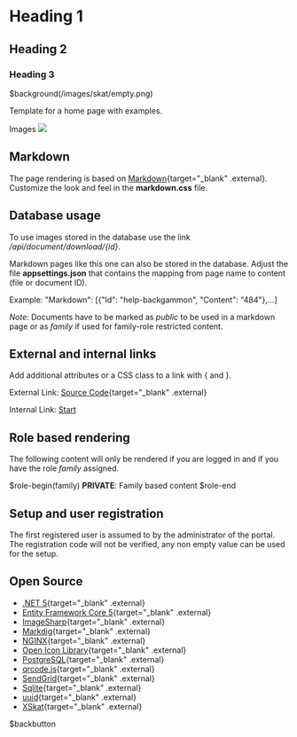 # Heading 1
## Heading 2
### Heading 3

$background(/images/skat/empty.png)

Template for a home page with examples.

Images
![](/images/backgammon/roll.png)

## Markdown

The page rendering is based on [Markdown](https://de.wikipedia.org/wiki/Markdown){target="_blank" .external}.
Customize the look and feel in the **markdown.css** file.

## Database usage

To use images stored in the database use the link */api/document/download/\{id\}*.

Markdown pages like this one can also be stored in the database.
Adjust the file **appsettings.json** that contains the mapping from page name to content (file or document ID).

Example:
"Markdown": \[\{"Id": "help-backgammon", "Content": "484"\},...\]

*Note*: Documents have to be marked as *public* to be used in a markdown page or as *family* if used for family-role restricted content.
## External and internal links

Add additional attributes or a CSS class to a link with \{ and \}.

External Link: [Source Code](https://github.com/nylssoft){target="_blank" .external}

Internal Link: [Start](/markdown?page=welcome)

## Role based rendering

The following content will only be rendered if you are logged in and if you have the role *family* assigned.

$role-begin(family)
**PRIVATE**: Family based content
$role-end

## Setup and user registration

The first registered user is assumed to by the administrator of the portal.
The registration code will not be verified, any non empty value can be used for the setup.

## Open Source

- [.NET 5](https://docs.microsoft.com/en-us/dotnet/core/dotnet-five){target="_blank" .external}
- [Entity Framework Core 5](https://docs.microsoft.com/de-de/ef/core/what-is-new/ef-core-5.0/whatsnew){target="_blank" .external}
- [ImageSharp](https://github.com/SixLabors/ImageSharp){target="_blank" .external}
- [Markdig](https://github.com/xoofx/markdig){target="_blank" .external}
- [NGINX](https://www.nginx.com){target="_blank" .external}
- [Open Icon Library](https://sourceforge.net/projects/openiconlibrary){target="_blank" .external}
- [PostgreSQL](https://www.nuget.org/packages/Npgsql){target="_blank" .external}
- [qrcode.js](https://github.com/davidshimjs/qrcodejs){target="_blank" .external}
- [SendGrid](https://github.com/sendgrid/sendgrid-csharp){target="_blank" .external}
- [Sqlite](https://www.nuget.org/packages/Microsoft.EntityFrameworkCore.Sqlite){target="_blank" .external}
- [uuid](https://github.com/uuidjs/uuid){target="_blank" .external}
- [XSkat](http://xskat.de/xskat-cards-de.html){target="_blank" .external}

$backbutton